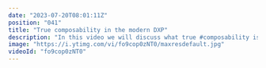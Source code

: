 ```yaml
---
date: "2023-07-20T08:01:11Z"
position: "041"
title: "True composability in the modern DXP"
description: "In this video we will discuss what true #composability is in the context of #DXP.\nNowadays, business leaders and developers are demanding freedom of choice across the board. And this puts traditional suite vendors in a state of chaos.They are trying to change the way they work while still staying mindful of the past 10 years of marketing the \"suite\" approach.\n\nThey are literally buying companies to try to create the feeling of composability while in fact they are only allowing you to compose with the components in their suite offering. You can't coin a term like composable DXP if you do not offer real flexibility.\n\nCustomers will still suffer from vendor lock-in, complex upgrade roadmaps and lot's of work to customize anything in the system. We've seen a huge explosion in digital experience tools over the past ten years, and the market is only moving faster. The tools you have today won't be the same tools you're using in 6 months time, or 2 years' time.\n\nTrue composability is the #powerofchoice in EVERYTHING. From Tech stack to hosting, CMS, media management, marketing tools, CDN, analytics, whatever.\n\nWe need an opinion-less platform in which nobody is the centre of the universe. A platform where all elements are equal and that offers flexibility and extendability whenever needed. Never re-platform again. Just switch out integrations.\n\nA truly composable DXP offers Freedom of choice in everything but with painkillers for orchestration and content composing."
image: "https://i.ytimg.com/vi/fo9cop0zNT0/maxresdefault.jpg"
videoId: "fo9cop0zNT0"
---
```


